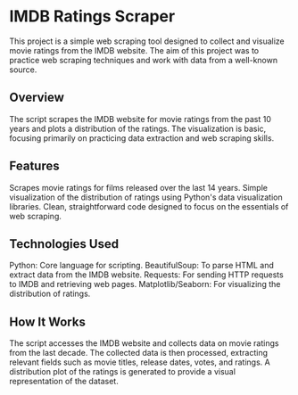 # IMDB Ratings Scraper

This project is a simple web scraping tool designed to collect and visualize movie ratings from the IMDB website. The aim of this project was to practice web scraping techniques and work with data from a well-known source.

## Overview

The script scrapes the IMDB website for movie ratings from the past 10 years and plots a distribution of the ratings. The visualization is basic, focusing primarily on practicing data extraction and web scraping skills.

## Features

Scrapes movie ratings for films released over the last 14 years.
Simple visualization of the distribution of ratings using Python's data visualization libraries.
Clean, straightforward code designed to focus on the essentials of web scraping.

## Technologies Used

Python: Core language for scripting.
BeautifulSoup: To parse HTML and extract data from the IMDB website.
Requests: For sending HTTP requests to IMDB and retrieving web pages.
Matplotlib/Seaborn: For visualizing the distribution of ratings.

## How It Works

The script accesses the IMDB website and collects data on movie ratings from the last decade.
The collected data is then processed, extracting relevant fields such as movie titles, release dates, votes, and ratings.
A distribution plot of the ratings is generated to provide a visual representation of the dataset.
